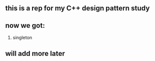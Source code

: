 ## this is a rep for my C++ design pattern study
## now we got:
1. singleton




## will add more later
